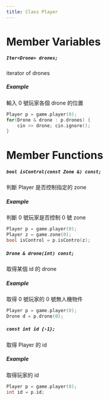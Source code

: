 ```yaml
---
title: Class Player
---
```


# Member Variables

##### `Iter<Drone> drones;`
iterator of drones
##### Example
輸入 0 號玩家各個 drone 的位置
```cpp
Player p = game.player(0);
for(Drone & drone : p.drones) {
    cin >> drone; cin.ignore();
}
```

# Member Functions

##### `bool isControl(const Zone &) const;`
判斷 Player 是否控制指定的 zone

##### Example
判斷 0 號玩家是否控制 0 號 zone
```cpp
Player p = game.player(0);
Player z = game.zone(0);
bool isControl = p.isContro(z);
```
##### `Drone & drone(int) const;`
取得某個 id 的 drone

##### Example
取得 0 號玩家的 0 號無人機物件
```cpp
Player p = game.player(0);
Drone d = p.drone(0);
```

##### `const int id {-1};`
取得 Player 的 id
##### Example
取得玩家的 id
```cpp
Player p = game.player(0);
int id = p.id;
```


